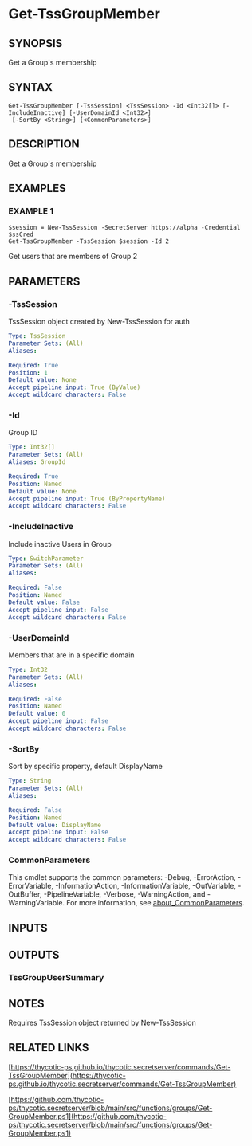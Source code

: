 # Get-TssGroupMember

## SYNOPSIS
Get a Group's membership

## SYNTAX

```
Get-TssGroupMember [-TssSession] <TssSession> -Id <Int32[]> [-IncludeInactive] [-UserDomainId <Int32>]
 [-SortBy <String>] [<CommonParameters>]
```

## DESCRIPTION
Get a Group's membership

## EXAMPLES

### EXAMPLE 1
```
$session = New-TssSession -SecretServer https://alpha -Credential $ssCred
Get-TssGroupMember -TssSession $session -Id 2
```

Get users that are members of Group 2

## PARAMETERS

### -TssSession
TssSession object created by New-TssSession for auth

```yaml
Type: TssSession
Parameter Sets: (All)
Aliases:

Required: True
Position: 1
Default value: None
Accept pipeline input: True (ByValue)
Accept wildcard characters: False
```

### -Id
Group ID

```yaml
Type: Int32[]
Parameter Sets: (All)
Aliases: GroupId

Required: True
Position: Named
Default value: None
Accept pipeline input: True (ByPropertyName)
Accept wildcard characters: False
```

### -IncludeInactive
Include inactive Users in Group

```yaml
Type: SwitchParameter
Parameter Sets: (All)
Aliases:

Required: False
Position: Named
Default value: False
Accept pipeline input: False
Accept wildcard characters: False
```

### -UserDomainId
Members that are in a specific domain

```yaml
Type: Int32
Parameter Sets: (All)
Aliases:

Required: False
Position: Named
Default value: 0
Accept pipeline input: False
Accept wildcard characters: False
```

### -SortBy
Sort by specific property, default DisplayName

```yaml
Type: String
Parameter Sets: (All)
Aliases:

Required: False
Position: Named
Default value: DisplayName
Accept pipeline input: False
Accept wildcard characters: False
```

### CommonParameters
This cmdlet supports the common parameters: -Debug, -ErrorAction, -ErrorVariable, -InformationAction, -InformationVariable, -OutVariable, -OutBuffer, -PipelineVariable, -Verbose, -WarningAction, and -WarningVariable. For more information, see [about_CommonParameters](http://go.microsoft.com/fwlink/?LinkID=113216).

## INPUTS

## OUTPUTS

### TssGroupUserSummary
## NOTES
Requires TssSession object returned by New-TssSession

## RELATED LINKS

[https://thycotic-ps.github.io/thycotic.secretserver/commands/Get-TssGroupMember](https://thycotic-ps.github.io/thycotic.secretserver/commands/Get-TssGroupMember)

[https://github.com/thycotic-ps/thycotic.secretserver/blob/main/src/functions/groups/Get-GroupMember.ps1](https://github.com/thycotic-ps/thycotic.secretserver/blob/main/src/functions/groups/Get-GroupMember.ps1)

